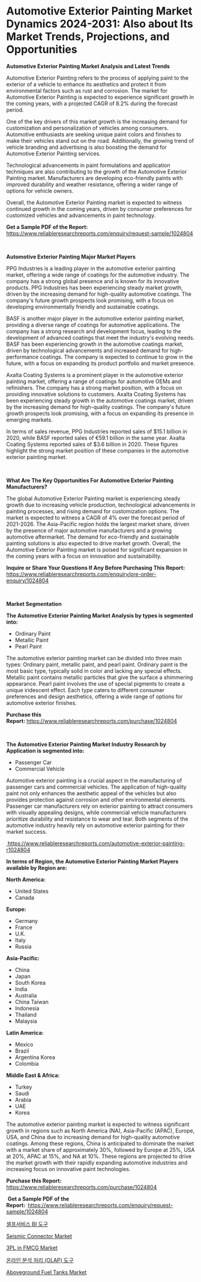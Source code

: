 <p><h1>Automotive Exterior Painting Market Dynamics 2024-2031: Also about Its Market Trends, Projections, and Opportunities</h1></p><p><strong>Automotive Exterior Painting Market Analysis and Latest Trends</strong></p>
<p><p>Automotive Exterior Painting refers to the process of applying paint to the exterior of a vehicle to enhance its aesthetics and protect it from environmental factors such as rust and corrosion. The market for Automotive Exterior Painting is expected to experience significant growth in the coming years, with a projected CAGR of 8.2% during the forecast period.</p><p>One of the key drivers of this market growth is the increasing demand for customization and personalization of vehicles among consumers. Automotive enthusiasts are seeking unique paint colors and finishes to make their vehicles stand out on the road. Additionally, the growing trend of vehicle branding and advertising is also boosting the demand for Automotive Exterior Painting services.</p><p>Technological advancements in paint formulations and application techniques are also contributing to the growth of the Automotive Exterior Painting market. Manufacturers are developing eco-friendly paints with improved durability and weather resistance, offering a wider range of options for vehicle owners.</p><p>Overall, the Automotive Exterior Painting market is expected to witness continued growth in the coming years, driven by consumer preferences for customized vehicles and advancements in paint technology.</p></p>
<p><strong>Get a Sample PDF of the Report:&nbsp;</strong> <a href="https://www.reliableresearchreports.com/enquiry/request-sample/1024804">https://www.reliableresearchreports.com/enquiry/request-sample/1024804</a></p>
<p>&nbsp;</p>
<p><strong>Automotive Exterior Painting Major Market Players</strong></p>
<p><p>PPG Industries is a leading player in the automotive exterior painting market, offering a wide range of coatings for the automotive industry. The company has a strong global presence and is known for its innovative products. PPG Industries has been experiencing steady market growth, driven by the increasing demand for high-quality automotive coatings. The company's future growth prospects look promising, with a focus on developing environmentally friendly and sustainable coatings.</p><p>BASF is another major player in the automotive exterior painting market, providing a diverse range of coatings for automotive applications. The company has a strong research and development focus, leading to the development of advanced coatings that meet the industry's evolving needs. BASF has been experiencing growth in the automotive coatings market, driven by technological advancements and increased demand for high-performance coatings. The company is expected to continue to grow in the future, with a focus on expanding its product portfolio and market presence.</p><p>Axalta Coating Systems is a prominent player in the automotive exterior painting market, offering a range of coatings for automotive OEMs and refinishers. The company has a strong market position, with a focus on providing innovative solutions to customers. Axalta Coating Systems has been experiencing steady growth in the automotive coatings market, driven by the increasing demand for high-quality coatings. The company's future growth prospects look promising, with a focus on expanding its presence in emerging markets.</p><p>In terms of sales revenue, PPG Industries reported sales of $15.1 billion in 2020, while BASF reported sales of €59.1 billion in the same year. Axalta Coating Systems reported sales of $3.6 billion in 2020. These figures highlight the strong market position of these companies in the automotive exterior painting market.</p></p>
<p>&nbsp;</p>
<p><strong>What Are The Key Opportunities For Automotive Exterior Painting Manufacturers?</strong></p>
<p><p>The global Automotive Exterior Painting market is experiencing steady growth due to increasing vehicle production, technological advancements in painting processes, and rising demand for customization options. The market is expected to witness a CAGR of 4% over the forecast period of 2021-2026. The Asia-Pacific region holds the largest market share, driven by the presence of major automotive manufacturers and a growing automotive aftermarket. The demand for eco-friendly and sustainable painting solutions is also expected to drive market growth. Overall, the Automotive Exterior Painting market is poised for significant expansion in the coming years with a focus on innovation and sustainability.</p></p>
<p><strong>Inquire or Share Your Questions If Any Before Purchasing This Report:</strong> <a href="https://www.reliableresearchreports.com/enquiry/pre-order-enquiry/1024804">https://www.reliableresearchreports.com/enquiry/pre-order-enquiry/1024804</a></p>
<p>&nbsp;</p>
<p><strong>Market Segmentation</strong></p>
<p><strong>The Automotive Exterior Painting Market Analysis by types is segmented into:</strong></p>
<p><ul><li>Ordinary Paint</li><li>Metallic Paint</li><li>Pearl Paint</li></ul></p>
<p><p>The automotive exterior painting market can be divided into three main types: Ordinary paint, metallic paint, and pearl paint. Ordinary paint is the most basic type, typically solid in color and lacking any special effects. Metallic paint contains metallic particles that give the surface a shimmering appearance. Pearl paint involves the use of special pigments to create a unique iridescent effect. Each type caters to different consumer preferences and design aesthetics, offering a wide range of options for automotive exterior finishes.</p></p>
<p><strong>Purchase this Report:&nbsp;</strong><a href="https://www.reliableresearchreports.com/purchase/1024804">https://www.reliableresearchreports.com/purchase/1024804</a></p>
<p>&nbsp;</p>
<p><strong>The Automotive Exterior Painting Market Industry Research by Application is segmented into:</strong></p>
<p><ul><li>Passenger Car</li><li>Commercial Vehicle</li></ul></p>
<p><p>Automotive exterior painting is a crucial aspect in the manufacturing of passenger cars and commercial vehicles. The application of high-quality paint not only enhances the aesthetic appeal of the vehicles but also provides protection against corrosion and other environmental elements. Passenger car manufacturers rely on exterior painting to attract consumers with visually appealing designs, while commercial vehicle manufacturers prioritize durability and resistance to wear and tear. Both segments of the automotive industry heavily rely on automotive exterior painting for their market success.</p></p>
<p><a href="https://www.reliableresearchreports.com/automotive-exterior-painting-r1024804">&nbsp;https://www.reliableresearchreports.com/automotive-exterior-painting-r1024804</a></p>
<p><strong>In terms of Region, the Automotive Exterior Painting Market Players available by Region are:</strong></p>
<p>
    <p> <strong> North America: </strong>
        <ul>
            <li>United States</li>
            <li>Canada</li>
        </ul>
        </p> 
    <p> <strong> Europe: </strong>
        <ul>
            <li>Germany</li>
            <li>France</li>
            <li>U.K.</li>
            <li>Italy</li>
            <li>Russia</li>
        </ul>
        </p> 
    <p> <strong> Asia-Pacific: </strong>
        <ul>
            <li>China</li>
            <li>Japan</li>
            <li>South Korea</li>
            <li>India</li>
            <li>Australia</li>
            <li>China Taiwan</li>
            <li>Indonesia</li>
            <li>Thailand</li>
            <li>Malaysia</li>
        </ul>
        </p> 
    <p> <strong> Latin America: </strong>
        <ul>
            <li>Mexico</li>
            <li>Brazil</li>
            <li>Argentina Korea</li>
            <li>Colombia</li>
        </ul>
        </p> 
    <p> <strong> Middle East & Africa: </strong>
        <ul>
            <li>Turkey</li>
            <li>Saudi</li>
            <li>Arabia</li>
            <li>UAE</li>
            <li>Korea</li>
        </ul>
    </p>
    </p>
<p><p>The automotive exterior painting market is expected to witness significant growth in regions such as North America (NA), Asia-Pacific (APAC), Europe, USA, and China due to increasing demand for high-quality automotive coatings. Among these regions, China is anticipated to dominate the market with a market share of approximately 30%, followed by Europe at 25%, USA at 20%, APAC at 15%, and NA at 10%. These regions are projected to drive the market growth with their rapidly expanding automotive industries and increasing focus on innovative paint technologies.</p></p>
<p><strong>Purchase this Report: </strong><a href="https://www.reliableresearchreports.com/purchase/1024804">https://www.reliableresearchreports.com/purchase/1024804</a></p>
<p>&nbsp;<strong>Get a Sample PDF of the Report:&nbsp;&nbsp;</strong><a href="https://www.reliableresearchreports.com/enquiry/request-sample/1024804">https://www.reliableresearchreports.com/enquiry/request-sample/1024804</a></p>
<p><strong></strong></p>
<p><p><a href="https://github.com/LoganRew1964/Market-Research-Report-List-2/blob/main/855436682624.md">셀프서비스 BI 도구</a></p><p><a href="https://medium.com/@rasauncoleman1/seismic-connector-market-size-is-growing-at-cagr-of-10-6-161b1f957ccf">Seismic Connector Market</a></p><p><a href="https://github.com/BriaAbshire/Market-Research-Report-List-1/blob/main/3pl-in-fmcg-market.md">3PL in FMCG Market</a></p><p><a href="https://github.com/sarassiksa/Market-Research-Report-List-2/blob/main/724032882623.md">온라인 분석 처리 (OLAP) 도구</a></p><p><a href="https://medium.com/@jillianwyattgb94/global-aboveground-fuel-tanks-market-by-product-type-by-application-by-region-and-companies-dd5c873baa1c">Aboveground Fuel Tanks Market</a></p></p>